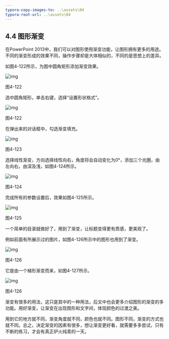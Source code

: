 ```yaml
---
typora-copy-images-to: ..\assets\04
typora-root-url: ..\assets\04
---
```


## **4.4**  **图形渐变**

在PowerPoint 2013中，我们可以对图形使用渐变功能，让图形拥有更多的用途。不同的渐变形成的效果不同，操作步骤却是大体相似的，不同的是思想上的差异。

如图4-122所示，为图中圆角矩形添加渐变效果。

![img](/assets/04/../../第四章得心应手.files/image127.jpg)

图4-122

选中圆角矩形，单击右键，选择“设置形状格式”。

![img](/assets/04/../../第四章得心应手.files/image128.jpg)

图4-122

在弹出来的对话框中，勾选渐变填充。

![img](/assets/04/../../第四章得心应手.files/image129.jpg)

图4-123

选择线性渐变，方向选择线性向右，角度将会自动变化为0°，添加三个光圈，由左向右，由深及浅，如图4-124所示。

![img](/assets/04/../../第四章得心应手.files/image130.jpg)

图4-124

完成所有的参数设置后，效果如图4-125所示。

![img](/assets/04/../../第四章得心应手.files/image131.jpg)

图4-125

一个简单的目录就做好了，用到了渐变，让标题变得更有质感，更美观了。

例如前面有所展示过的图片，如图4-126所示中的图形也用到了渐变。

![img](/assets/04/../../第四章得心应手.files/image132.jpg)

图4-126

它是由一个梯形渐变而来，如图4-127所示。

![img](/assets/04/../../第四章得心应手.files/image133.jpg)

图4-126

渐变有很多的用法，这只是其中的一种用法，后文中也会更多介绍图形的渐变的多功能。用好渐变，让渐变在出现图形和文字间，体现颜色的过渡之美。

用到它的地方就不同，渐变角度就不同，颜色也就不同。图形不同，渐变的方式也就不同。总之，决定渐变的因素有很多，想让渐变更好看，就需要多多尝试，只有不断的练习，才会有真正炉火纯青的一天。